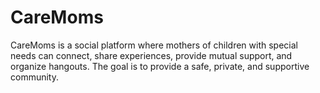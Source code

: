 # CareMoms
CareMoms is a social platform where mothers of children with special needs can connect, share experiences, provide mutual support, and organize hangouts. The goal is to provide a safe, private, and supportive community.
